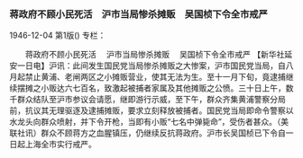 ### 蒋政府不顾小民死活　沪市当局惨杀摊贩　吴国桢下令全市戒严

1946-12-04
第1版()
专栏：

　　蒋政府不顾小民死活
  　沪市当局惨杀摊贩
  　吴国桢下令全市戒严
    【新华社延安一日电】沪讯：此间发生国民党当局惨杀摊贩之大惨案，沪市国民党当局，自八月起禁止黄浦、老闸两区之小摊贩营业，使其无法为生。至十一月下旬，竟逮捕继续摆摊之小贩达六七百名，致激起被捕者家属及其他摊贩之公愤。三十日上午，数千群众结队至沪市参议会请愿，继即游行示威，至下午，群众齐集黄浦警察分局前，抗议其无理驱逐及逮捕摊贩，要求立刻释放被捕者。国民党当局即命令警察以水龙头向群众喷射，并下令开枪，当即有小贩“七名中弹毙命”，受伤者甚众。（美联社讯）群众不顾蒋方之血腥镇压，仍继续反抗蒋政府。沪市长吴国桢已下令自一日起上海全市实行戒严。
